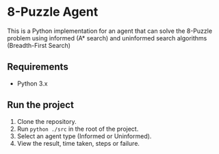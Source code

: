 # 8-Puzzle Agent

This is a Python implementation for an agent that can solve the 8-Puzzle problem using informed (A\* search) and uninformed search algorithms (Breadth-First Search)

## Requirements

- Python 3.x

## Run the project

1. Clone the repository.
2. Run `python ./src` in the root of the project.
3. Select an agent type (Informed or Uninformed).
4. View the result, time taken, steps or failure.
